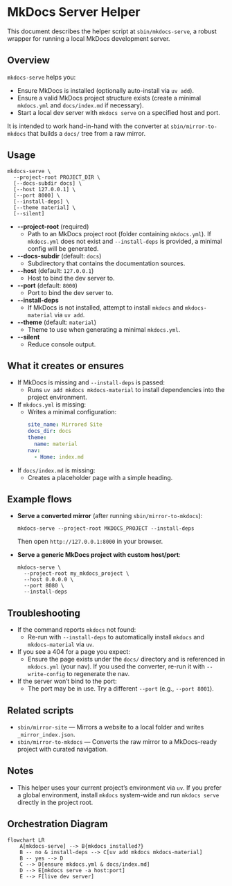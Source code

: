 # MkDocs Server Helper

This document describes the helper script at `sbin/mkdocs-serve`, a robust wrapper for running a local MkDocs development server.

## Overview

`mkdocs-serve` helps you:

- Ensure MkDocs is installed (optionally auto-install via `uv add`).
- Ensure a valid MkDocs project structure exists (create a minimal `mkdocs.yml` and `docs/index.md` if necessary).
- Start a local dev server with `mkdocs serve` on a specified host and port.

It is intended to work hand-in-hand with the converter at `sbin/mirror-to-mkdocs` that builds a `docs/` tree from a raw mirror.

## Usage

```
mkdocs-serve \
  --project-root PROJECT_DIR \
  [--docs-subdir docs] \
  [--host 127.0.0.1] \
  [--port 8000] \
  [--install-deps] \
  [--theme material] \
  [--silent]
```

- **--project-root** (required)
  - Path to an MkDocs project root (folder containing `mkdocs.yml`). If `mkdocs.yml` does not exist and `--install-deps` is provided, a minimal config will be generated.
- **--docs-subdir** (default: `docs`)
  - Subdirectory that contains the documentation sources.
- **--host** (default: `127.0.0.1`)
  - Host to bind the dev server to.
- **--port** (default: `8000`)
  - Port to bind the dev server to.
- **--install-deps**
  - If MkDocs is not installed, attempt to install `mkdocs` and `mkdocs-material` via `uv add`.
- **--theme** (default: `material`)
  - Theme to use when generating a minimal `mkdocs.yml`.
- **--silent**
  - Reduce console output.

## What it creates or ensures

- If MkDocs is missing and `--install-deps` is passed:
  - Runs `uv add mkdocs mkdocs-material` to install dependencies into the project environment.
- If `mkdocs.yml` is missing:
  - Writes a minimal configuration:
    ```yaml
    site_name: Mirrored Site
    docs_dir: docs
    theme:
      name: material
    nav:
      - Home: index.md
    ```
- If `docs/index.md` is missing:
  - Creates a placeholder page with a simple heading.

## Example flows

- **Serve a converted mirror** (after running `sbin/mirror-to-mkdocs`):
  ```
  mkdocs-serve --project-root MKDOCS_PROJECT --install-deps
  ```
  Then open `http://127.0.0.1:8000` in your browser.

- **Serve a generic MkDocs project with custom host/port**:
  ```
  mkdocs-serve \
    --project-root my_mkdocs_project \
    --host 0.0.0.0 \
    --port 8080 \
    --install-deps
  ```

## Troubleshooting

- If the command reports `mkdocs` not found:
  - Re-run with `--install-deps` to automatically install `mkdocs` and `mkdocs-material` via `uv`.
- If you see a 404 for a page you expect:
  - Ensure the page exists under the `docs/` directory and is referenced in `mkdocs.yml` (your nav). If you used the converter, re-run it with `--write-config` to regenerate the nav.
- If the server won’t bind to the port:
  - The port may be in use. Try a different `--port` (e.g., `--port 8001`).

## Related scripts

- `sbin/mirror-site` — Mirrors a website to a local folder and writes `_mirror_index.json`.
- `sbin/mirror-to-mkdocs` — Converts the raw mirror to a MkDocs-ready project with curated navigation.

## Notes

- This helper uses your current project’s environment via `uv`. If you prefer a global environment, install `mkdocs` system-wide and run `mkdocs serve` directly in the project root.

## Orchestration Diagram

```mermaid
flowchart LR
    A[mkdocs-serve] --> B{mkdocs installed?}
    B -- no & install-deps --> C[uv add mkdocs mkdocs-material]
    B -- yes --> D
    C --> D[ensure mkdocs.yml & docs/index.md]
    D --> E[mkdocs serve -a host:port]
    E --> F[live dev server]
```

